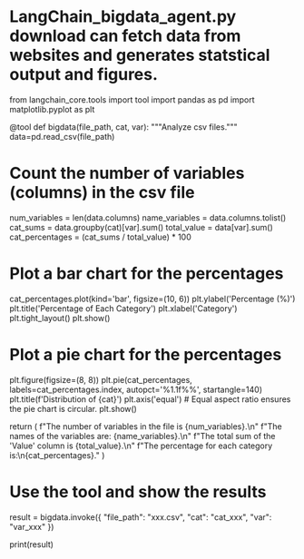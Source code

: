 # LangChain_bigdata_agent.py download can fetch data from websites and generates statstical output and figures.

from langchain_core.tools import tool
import pandas as pd
import matplotlib.pyplot as plt

@tool
def bigdata(file_path, cat, var):
   """Analyze csv files."""
   data=pd.read_csv(file_path)

   # Count the number of variables (columns) in the csv file
   num_variables = len(data.columns)
   name_variables = data.columns.tolist()
   cat_sums = data.groupby(cat)[var].sum()
   total_value = data[var].sum()
   cat_percentages = (cat_sums / total_value) * 100
   
   # Plot a bar chart for the percentages
   cat_percentages.plot(kind='bar', figsize=(10, 6))
   plt.ylabel('Percentage (%)')
   plt.title('Percentage of Each Category')
   plt.xlabel('Category')
   plt.tight_layout()
   plt.show()

   # Plot a pie chart for the percentages
   plt.figure(figsize=(8, 8))
   plt.pie(cat_percentages, labels=cat_percentages.index, autopct='%1.1f%%', startangle=140)
   plt.title(f'Distribution of {cat}')
   plt.axis('equal')  # Equal aspect ratio ensures the pie chart is circular.
   plt.show()
   
   return (
        f"The number of variables in the file is {num_variables}.\n"
        f"The names of the variables are: {name_variables}.\n"
        f"The total sum of the 'Value' column is {total_value}.\n"
        f"The percentage for each category is:\n{cat_percentages}."
    )

# Use the tool and show the results
result = bigdata.invoke({
    "file_path": "xxx.csv",
    "cat": "cat_xxx",
    "var": "var_xxx"
})

print(result)

